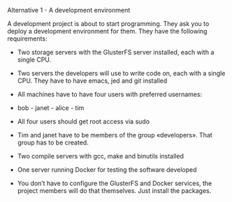 Alternative 1 - A development environment

A development project is about to start programming. They ask you to deploy a development environment for them. They have the following requirements:

-  Two storage servers with the GlusterFS server installed, each with a single CPU.

-  Two servers the developers will use to write code on, each with a single CPU. They have to have emacs, jed and git installed

-  All machines have to have four users with preferred usernames:

- bob - janet - alice - tim

-  All four users should get root access via sudo

-  Tim and janet have to be members of the group «developers». That group has to be created.

-  Two compile servers with gcc, make and binutils installed

-  One server running Docker for testing the software developed

-  You don’t have to configure the GlusterFS and Docker services, the project members will do that themselves. Just install the packages.

